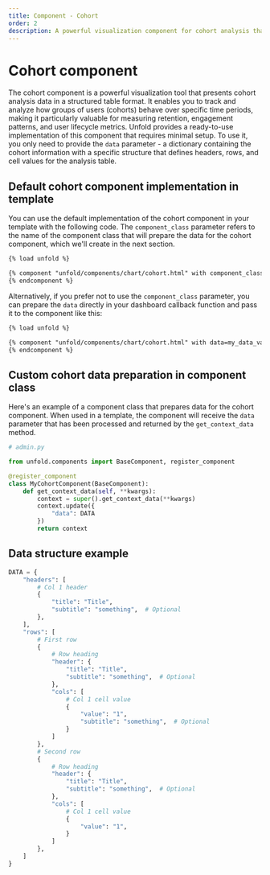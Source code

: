 ```yaml
---
title: Component - Cohort
order: 2
description: A powerful visualization component for cohort analysis that displays user behavior patterns over time in a structured table format, perfect for tracking retention and engagement metrics in Django Unfold admin.
---
```


# Cohort component

The cohort component is a powerful visualization tool that presents cohort analysis data in a structured table format. It enables you to track and analyze how groups of users (cohorts) behave over specific time periods, making it particularly valuable for measuring retention, engagement patterns, and user lifecycle metrics. Unfold provides a ready-to-use implementation of this component that requires minimal setup. To use it, you only need to provide the `data` parameter - a dictionary containing the cohort information with a specific structure that defines headers, rows, and cell values for the analysis table.


## Default cohort component implementation in template

You can use the default implementation of the cohort component in your template with the following code. The `component_class` parameter refers to the name of the component class that will prepare the data for the cohort component, which we'll create in the next section.

```html
{% load unfold %}

{% component "unfold/components/chart/cohort.html" with component_class="MyCohortComponent" %}
{% endcomponent %}
```

Alternatively, if you prefer not to use the `component_class` parameter, you can prepare the `data` directly in your dashboard callback function and pass it to the component like this:

```html
{% load unfold %}

{% component "unfold/components/chart/cohort.html" with data=my_data_variable %}
{% endcomponent %}
```

## Custom cohort data preparation in component class

Here's an example of a component class that prepares data for the cohort component. When used in a template, the component will receive the `data` parameter that has been processed and returned by the `get_context_data` method.

```python
# admin.py

from unfold.components import BaseComponent, register_component

@register_component
class MyCohortComponent(BaseComponent):
    def get_context_data(self, **kwargs):
        context = super().get_context_data(**kwargs)
        context.update({
            "data": DATA
        })
        return context
```

## Data structure example

```python
DATA = {
    "headers": [
        # Col 1 header
        {
            "title": "Title",
            "subtitle": "something",  # Optional
        },
    ],
    "rows": [
        # First row
        {
            # Row heading
            "header": {
                "title": "Title",
                "subtitle": "something",  # Optional
            },
            "cols": [
                # Col 1 cell value
                {
                    "value": "1",
                    "subtitle": "something",  # Optional
                }
            ]
        },
        # Second row
        {
            # Row heading
            "header": {
                "title": "Title",
                "subtitle": "something",  # Optional
            },
            "cols": [
                # Col 1 cell value
                {
                    "value": "1",
                }
            ]
        },
    ]
}
```
